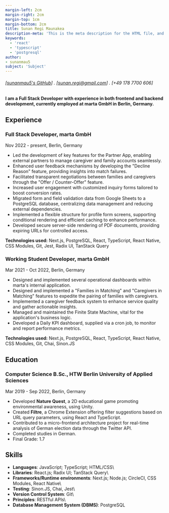 ```yaml
---
margin-left: 2cm
margin-right: 2cm
margin-top: 1cm
margin-bottom: 2cm
title: Sunan Regi Maunakea
description-meta: 'This is the meta description for the HTML file, and one day the PDF file, for better SEO?'
keywords:
  - 'react'
  - 'typescript'
  - 'postgresql'
author:
- sunanmau5
subject: 'Subject'
---
```

###### [[sunanmau5's GitHub](https://github.com/sunanmau5)] . [sunan.regi@gmail.com] . [+49 178 7700 606]

#### I am a Full Stack Developer with experience in both frontend and backend development, currently employed at marta GmbH in Berlin, Germany.

## Experience

### Full Stack Developer, marta GmbH

Nov 2022 - present, Berlin, Germany

- Led the development of key features for the Partner App, enabling external partners to manage caregiver and family accounts seamlessly.
- Enhanced user feedback mechanisms by developing the "Decline Reason" feature, providing insights into match failures.
- Facilitated transparent negotiations between families and caregivers through the "Offer / Counter-Offer" feature.
- Increased user engagement with customized inquiry forms tailored to boost conversion rates.
- Migrated form and field validation data from Google Sheets to a PostgreSQL database, centralizing data management and reducing external dependencies.
- Implemented a flexible structure for profile form screens, supporting conditional rendering and efficient caching to enhance performance.
- Developed secure server-side rendering of PDF documents, providing expiring URLs for controlled access.

**Technologies used:** Next.js, PostgreSQL, React, TypeScript, React Native, CSS Modules, Git, Jest, Radix UI, TanStack Query

### Working Student Developer, marta GmbH

Mar 2021 - Oct 2022, Berlin, Germany

- Designed and implemented several operational dashboards within marta's internal application.
- Designed and implemented a "Families in Matching" and "Caregivers in Matching" features to expedite the pairing of families with caregivers.
- Implemented a caregiver feedback system to enhance service quality and gather actionable insights.
- Managed and maintained the Finite State Machine, vital for the application's business logic.
- Developed a Daily KPI dashboard, supplied via a cron job, to monitor and report performance metrics.

**Technologies used:** Next.js, PostgreSQL, React, TypeScript, React Native, CSS Modules, Git, Chai, Sinon.JS

## Education

### Computer Science B.Sc., HTW Berlin University of Applied Sciences

Mar 2019 - Sep 2022, Berlin, Germany

- Developed **Nature Quest**, a 2D educational game promoting environmental awareness, using Unity.
- Created **Filtre**, a Chrome Extension offering filter suggestions based on URL query parameters, using React and TypeScript.
- Contributed to a micro-frontend architecture project for real-time analysis of German election data through the Twitter API.
- Completed studies in German.
- Final Grade: 1.7

## Skills
- **Languages**: JavaScript; TypeScript; HTML/CSS\
- **Libraries**: React.js; Radix UI; TanStack Query\
- **Frameworks/Runtime environments**: Next.js; Node.js; CircleCI, CSS Modules, React Native\
- **Testing**: Sinon.JS, Chai, Jest\
- **Version Control System**: Git\
- **Principles**: RESTful APIs\
- **Database Management System (DBMS)**: PostgreSQL